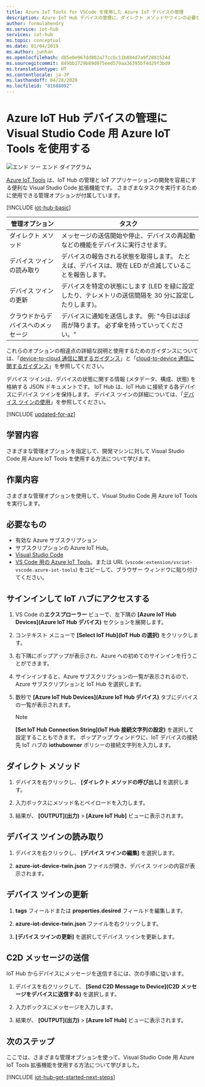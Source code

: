 ```yaml
---
title: Azure IoT Tools for VSCode を使用した Azure IoT デバイスの管理
description: Azure IoT Hub デバイスの管理に、ダイレクト メソッドやツインの必要なプロパティの管理オプションなどの機能がある Visual Studio Code 用 Azure IoT ツールを使用します。
author: formulahendry
ms.service: iot-hub
services: iot-hub
ms.topic: conceptual
ms.date: 01/04/2019
ms.author: junhan
ms.openlocfilehash: d85e0e967dd802a77ccbc11b884d7a9f2891524d
ms.sourcegitcommit: 849bb1729b89d075eed579aa36395bf4d29f3bd9
ms.translationtype: HT
ms.contentlocale: ja-JP
ms.lasthandoff: 04/28/2020
ms.locfileid: "81688092"
---
```

# <a name="use-azure-iot-tools-for-visual-studio-code-for-azure-iot-hub-device-management"></a>Azure IoT Hub デバイスの管理に Visual Studio Code 用 Azure IoT Tools を使用する

![エンド ツー エンド ダイアグラム](media/iot-hub-get-started-e2e-diagram/2.png)

[Azure IoT Tools](https://marketplace.visualstudio.com/items?itemName=vsciot-vscode.azure-iot-tools) は、IoT Hub の管理と IoT アプリケーションの開発を容易にする便利な Visual Studio Code 拡張機能です。 さまざまなタスクを実行するために使用できる管理オプションが付属しています。

[!INCLUDE [iot-hub-basic](../../includes/iot-hub-basic-whole.md)]

| 管理オプション          | タスク                    |
|----------------------------|--------------------------------|
| ダイレクト メソッド             | メッセージの送信開始や停止、デバイスの再起動などの機能をデバイスに実行させます。                                        |
| デバイス ツインの読み取り           | デバイスの報告される状態を取得します。 たとえば、デバイスは、現在 LED が点滅していることを報告します。                                    |
| デバイス ツインの更新         | デバイスを特定の状態にします (LED を緑に設定したり、テレメトリの送信間隔を 30 分に設定したりします)。         |
| クラウドからデバイスへのメッセージ   | デバイスに通知を送信します。 例: "今日はほぼ雨が降ります。 必ず傘を持っていってください。"              |

これらのオプションの相違点の詳細な説明と使用するためのガイダンスについては、「[device-to-cloud 通信に関するガイダンス](iot-hub-devguide-d2c-guidance.md)」と「[cloud-to-device 通信に関するガイダンス](iot-hub-devguide-c2d-guidance.md)」を参照してください。

デバイス ツインは、デバイスの状態に関する情報 (メタデータ、構成、状態) を格納する JSON ドキュメントです。 IoT Hub は、IoT Hub に接続する各デバイスにデバイス ツインを保持します。 デバイス ツインの詳細については、「[デバイス ツインの使用](iot-hub-node-node-twin-getstarted.md)」を参照してください。

[!INCLUDE [updated-for-az](../../includes/updated-for-az.md)]

## <a name="what-you-learn"></a>学習内容

さまざまな管理オプションを指定して、開発マシンに対して Visual Studio Code 用 Azure IoT Tools を使用する方法について学びます。

## <a name="what-you-do"></a>作業内容

さまざまな管理オプションを使用して、Visual Studio Code 用 Azure IoT Tools を実行します。

## <a name="what-you-need"></a>必要なもの

* 有効な Azure サブスクリプション
* サブスクリプションの Azure IoT Hub。
* [Visual Studio Code](https://code.visualstudio.com/)
* [VS Code 用の Azure IoT Tools](https://marketplace.visualstudio.com/items?itemName=vsciot-vscode.azure-iot-tools)。または URL (`vscode:extension/vsciot-vscode.azure-iot-tools`) をコピーして、ブラウザー ウィンドウに貼り付けてください。

## <a name="sign-in-to-access-your-iot-hub"></a>サインインして IoT ハブにアクセスする

1. VS Code の**エクスプローラー** ビューで、左下隅の **[Azure IoT Hub Devices]\(Azure IoT Hub デバイス\)** セクションを展開します。

2. コンテキスト メニューで **[Select IoT Hub]\(IoT Hub の選択\)** をクリックします。

3. 右下隅にポップアップが表示され、Azure への初めてのサインインを行うことができます。

4. サインインすると、Azure サブスクリプションの一覧が表示されるので、Azure サブスクリプションと IoT Hub を選択します。

5. 数秒で **[Azure IoT Hub Devices]\(Azure IoT Hub デバイス\)** タブにデバイスの一覧が表示されます。

   > [!Note]
   > **[Set IoT Hub Connection String]\(IoT Hub 接続文字列の設定\)** を選択して設定することもできます。 ポップアップ ウィンドウに、IoT デバイスの接続先 IoT ハブの **iothubowner** ポリシーの接続文字列を入力します。

## <a name="direct-methods"></a>ダイレクト メソッド

1. デバイスを右クリックし、 **[ダイレクト メソッドの呼び出し]** を選択します。 

2. 入力ボックスにメソッド名とペイロードを入力します。

3. 結果が、 **[OUTPUT]\(出力\)**  >  **[Azure IoT Hub]** ビューに表示されます。

## <a name="read-device-twin"></a>デバイス ツインの読み取り

1. デバイスを右クリックし、 **[デバイス ツインの編集]** を選択します。 

2. **azure-iot-device-twin.json** ファイルが開き、デバイス ツインの内容が表示されます。

## <a name="update-device-twin"></a>デバイス ツインの更新

1. **tags** フィールドまたは **properties.desired** フィールドを編集します。

2. **azure-iot-device-twin.json** ファイルを右クリックします。

3. **[デバイス ツインの更新]** を選択してデバイス ツインを更新します。

## <a name="send-cloud-to-device-messages"></a>C2D メッセージの送信

IoT Hub からデバイスにメッセージを送信するには、次の手順に従います。
 
1. デバイスを右クリックして、 **[Send C2D Message to Device]\(C2D メッセージをデバイスに送信する\)** を選択します。 

2. 入力ボックスにメッセージを入力します。

3. 結果が、 **[OUTPUT]\(出力\)**  >  **[Azure IoT Hub]** ビューに表示されます。

## <a name="next-steps"></a>次のステップ

ここでは、さまざまな管理オプションを使って、Visual Studio Code 用 Azure IoT Tools 拡張機能を使用する方法について学びました。

[!INCLUDE [iot-hub-get-started-next-steps](../../includes/iot-hub-get-started-next-steps.md)]
